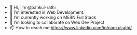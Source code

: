 - 👋 Hi, I’m @pankul-rathi
- 👀 I’m interested in Web Development.
- 🌱 I’m currently working on MERN Full Stack
- 💞️ I’m looking to collaborate on Web Dev Project
- 📫 How to reach me https://www.linkedin.com/in/pankulrathi/
